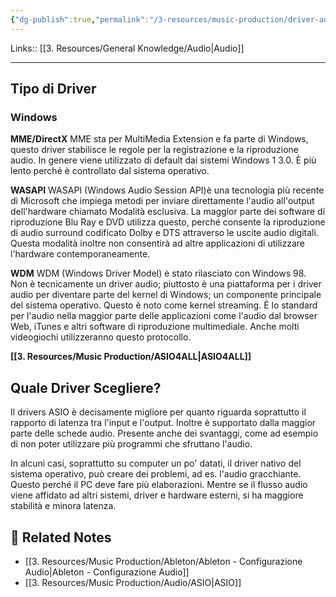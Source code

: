 ```yaml
---
{"dg-publish":true,"permalink":"/3-resources/music-production/driver-audio/"}
---
```


Links:: [[3. Resources/General Knowledge/Audio\|Audio]]

---

## Tipo di Driver

### Windows

**MME/DirectX**
MME sta per MultiMedia Extension e fa parte di Windows, questo driver stabilisce le regole per la registrazione e la riproduzione audio. In genere viene utilizzato di default dai sistemi Windows 1 3.0. È più lento perché è controllato dal sistema operativo.


**WASAPI**
WASAPI (Windows Audio Session API)è una tecnologia più recente di Microsoft che impiega metodi per inviare direttamente l'audio all'output dell'hardware chiamato Modalità esclusiva. La maggior parte dei software di riproduzione Blu Ray e DVD utilizza questo, perché consente la riproduzione di audio surround codificato Dolby e DTS attraverso le uscite audio digitali. Questa modalità inoltre non consentirà ad altre applicazioni di utilizzare l'hardware contemporaneamente.


**WDM**
WDM (Windows Driver Model) è stato rilasciato con Windows 98. Non è tecnicamente un driver audio; piuttosto è una piattaforma per i driver audio per diventare parte del kernel di Windows; un componente principale del sistema operativo. Questo è noto come kernel streaming. È lo standard per l'audio nella maggior parte delle applicazioni come l'audio dal browser Web, iTunes e altri software di riproduzione multimediale. Anche molti videogiochi utilizzeranno questo protocollo.


**[[3. Resources/Music Production/ASIO4ALL\|ASIO4ALL]]**



## Quale Driver Scegliere?

Il drivers ASIO è decisamente migliore per quanto riguarda soprattutto il rapporto di latenza tra l'input e l'output. Inoltre è supportato dalla maggior parte delle schede audio. Presente anche dei svantaggi, come ad esempio di non poter utilizzare più programmi che sfruttano l'audio.

In alcuni casi, soprattutto su computer un po' datati, il driver nativo del sistema operativo, può creare dei problemi, ad es. l'audio gracchiante. Questo perché il PC deve fare più elaborazioni. Mentre se il flusso audio viene affidato ad altri sistemi, driver e hardware esterni, si ha maggiore stabilità e minora latenza.



## 🔗 Related Notes

- [[3. Resources/Music Production/Ableton/Ableton - Configurazione Audio\|Ableton - Configurazione Audio]]
- [[3. Resources/Music Production/Audio/ASIO\|ASIO]]